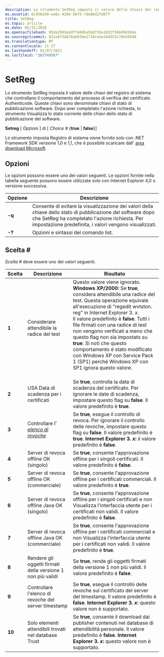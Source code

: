 ```yaml
---
description: Lo strumento SetReg imposta il valore delle chiavi del registro di sistema che controllano il comportamento del processo di verifica del certificato Authenticode.
ms.assetid: 6c456a59-ee6c-420d-b075-7de8bd2fd8ff
title: SetReg
ms.topic: article
ms.date: 05/31/2018
ms.openlocfilehash: 05da29d3eddf7e04ba5bd735e1032f388d9d204a
ms.sourcegitcommit: 831e8f3db78ab820e1710cede244553c70e50500
ms.translationtype: MT
ms.contentlocale: it-IT
ms.lasthandoff: 01/07/2021
ms.locfileid: "103749567"
---
```

# <a name="setreg"></a>SetReg

Lo strumento SetReg imposta il valore delle chiavi del registro di sistema che controllano il comportamento del processo di verifica del certificato Authenticode. Queste chiavi sono denominate chiavi di stato di pubblicazione software. Dopo aver completato l'azione richiesta, lo strumento Visualizza lo stato corrente delle chiavi dello stato di pubblicazione del software.

**Setreg** \[ *Opzioni* \] di \[ *Choice \#* {**true** \| **false**}\]

Lo strumento imposta Registro di sistema viene fornito solo con .NET Framework SDK versione 1,0 e 1,1, che è possibile scaricare dall' [area download Microsoft](https://www.microsoft.com/download/details.aspx?id=16217).

## <a name="options"></a>Opzioni

Le opzioni possono essere uno dei valori seguenti. Le opzioni fornite nella tabella seguente possono essere utilizzate solo con Internet Explorer 4,0 o versione successiva.



| Opzione | Descrizione                                                                                                                                            |
|--------|--------------------------------------------------------------------------------------------------------------------------------------------------------|
| **-q** | Consente di evitare la visualizzazione dei valori della chiave dello stato di pubblicazione del software dopo che SetReg ha completato l'azione richiesta. Per impostazione predefinita, i valori vengono visualizzati. |
| **-?** | Opzioni e sintassi del comando list.                                                                                                                       |



 

## <a name="choice-"></a>Scelta \#

*Scelta \#* deve essere uno dei valori seguenti.



| Scelta | Descrizione                                                                                                                       | Risultato                                                                                                                                                                                                                                                                                                                                                                                                                                      |
|--------|-----------------------------------------------------------------------------------------------------------------------------------|---------------------------------------------------------------------------------------------------------------------------------------------------------------------------------------------------------------------------------------------------------------------------------------------------------------------------------------------------------------------------------------------------------------------------------------------|
| **1**  | Considerare attendibile la radice del test                                                                                                               | Questo valore viene ignorato. **Windows XP/2000:** Se **true**, considera attendibile una radice del test. Questa operazione equivale all'esecuzione di "regedit wvtston. reg" in Internet Explorer 3. *x*.<br/> Il valore predefinito è **false**. Tutti i file firmati con una radice di test non vengono verificati a meno che questo flag non sia impostato su **true**. Si noti che questo comportamento è stato modificato con Windows XP con Service Pack 1 (SP1) perché Windows XP con SP1 ignora questo valore.<br/> <br/> |
| **2**  | USA Data di scadenza per i certificati                                                                                               | Se **true**, controlla la data di scadenza del certificato. Per ignorare le date di scadenza, impostare questo flag su **false**. Il valore predefinito è **true**.                                                                                                                                                                                                                                                                                                       |
| **3**  | Controllare l' [ *elenco di revoche*](../secgloss/c-gly.md) | Se **true**, esegue il controllo di revoca. Per ignorare il controllo delle revoche, impostare questo flag su **false**. Il valore predefinito è **true**. **Internet Explorer 3. *x*:** il valore predefinito è **false**.<br/>                                                                                                                                                                                                                                               |
| **4**  | Server di revoca offline OK (singolo)<br/>                                                                              | Se **true**, consente l'approvazione offline per i singoli certificati. Il valore predefinito è **false**.                                                                                                                                                                                                                                                                                                                                                 |
| **5**  | Server di revoca offline OK (commerciale)<br/>                                                                              | Se **true**, consente l'approvazione offline per i certificati commerciali. Il valore predefinito è **true**.                                                                                                                                                                                                                                                                                                                                                  |
| **6**  | Server di revoca offline Java OK (singolo)<br/>                                                                         | Se **true**, consente l'approvazione offline per i singoli certificati e non Visualizza l'interfaccia utente per i certificati non validi. Il valore predefinito è **false**.                                                                                                                                                                                                                                                                                    |
| **7**  | Server di revoca offline Java OK (commerciale)<br/>                                                                         | Se **true**, consente l'approvazione offline per i certificati commerciali e non Visualizza l'interfaccia utente per i certificati non validi. Il valore predefinito è **true**.                                                                                                                                                                                                                                                                                     |
| **8**  | Rendere gli oggetti firmati della versione 1 non più validi                                                                                     | Se **true**, rende gli oggetti firmati della versione 1 non più validi. Il valore predefinito è **false**.                                                                                                                                                                                                                                                                                                                                                      |
| **9**  | Controllare l'elenco di revoche del server timestamp                                                                                | Se **true**, esegue il controllo delle revoche sul certificato del server del timestamp. Il valore predefinito è **false**. **Internet Explorer 3. *x*:** questo valore non è supportato.<br/>                                                                                                                                                                                                                                                            |
| **10** | Solo elementi attendibili trovati nel database Trust                                                                                      | Se **true**, consente il download dai publisher contenuti nel database di attendibilità personale. Il valore predefinito è **false**. **Internet Explorer 3. *x*:** questo valore non è supportato.<br/>                                                                                                                                                                                                                                             |



 

 

 
